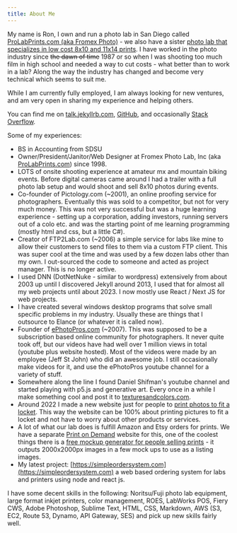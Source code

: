 ```yaml
---
title: About Me
---
```


My name is Ron, I own and run a photo lab in San Diego called [ProLabPrints.com (aka Fromex Photo)](https://prolabprints.com) - we also have a sister [photo lab that specializes in low cost 8x10 and 11x14 prints](https://qprints.com). I have worked in the photo industry since <del>the dawn of time</del> 1987 or so when I was shooting too much film in high school and needed a way to cut costs - what better than to work in a lab? Along the way the industry has changed and become very technical which seems to suit me.

While I am currently fully employed, I am always looking for new ventures, and am very open in sharing my experience and helping others.

You can find me on [talk.jekyllrb.com](https://talk.jekyllrb.com/users/rdyar/activity), [GitHub](https://github.com/rdyar), and occasionally [Stack Overflow](https://stackoverflow.com/users/2020118/ron).

Some of my experiences:

- BS in Accounting from SDSU
- Owner/President/Janitor/Web Designer at Fromex Photo Lab, Inc (aka [ProLabPrints.com](http://prolabprints.com)) since 1998.
- LOTS of onsite shooting experience at amateur mx and mountain biking events. Before digital cameras came around I had a trailer with a full photo lab setup and would shoot and sell 8x10 photos during events.
- Co-founder of Pictology.com (~2001), an online proofing service for photographers. Eventually this was sold to a competitor, but not for very much money. This was not very successful but was a huge learning experience - setting up a corporation, adding investors, running servers out of a colo etc. and was the starting point of me learning programming (mostly html and css, but a little C#).
- Creator of FTP2Lab.com (~2006) a simple service for labs like mine to allow their customers to send files to them via a custom FTP client. This was super cool at the time and was used by a few dozen labs other than my own. I out-sourced the code to someone and acted as project manager. This is no longer active.
- I used DNN (DotNetNuke - similar to wordpress) extensively from about 2003 up until I discovered Jekyll around 2013, I used that for almost all my web projects until about 2023. I now mostly use React / Next JS for web projects.
- I have created several windows desktop programs that solve small specific problems in my industry. Usually these are things that I outsource to Elance (or whatever it is called now).
- Founder of [ePhotoPros.com](https://ephotopros.com) (~2007). This was supposed to be a subscription based online community for photographers. It never quite took off, but our videos have had well over 1 million views in total (youtube plus website hosted). Most of the videos were made by an employee (Jeff St John) who did an awesome job. I still occasionally make videos for it, and use the ePhotoPros youtube channel for a variety of stuff.
- Somewhere along the line I found Daniel Shifman's youtube channel and started playing with p5.js and generative art. Every once in a while I make something cool and post it to [texturesandcolors.com](https://textureandcolors.com).
- Around 2022 I made a new website just for people to [print photos to fit a locket](https://locketprints.com). This way the website can be 100% about printing pictures to fit a locket and not have to worry about other products or services.
- A lot of what our lab does is fulfill Amazon and Etsy orders for prints. We have a separate [Print on Demand](https://printondemand.qprints.com) website for this, one of the coolest things there is a [free mockup generator for people selling prints](https://printondemand.qprints.com/tools/mockup-generator) - it outputs 2000x2000px images in a few mock ups to use as a listing images.
- My latest project: [https://simpleordersystem.com](https://simpleordersystem.com) a web based ordering system for labs and printers using node and react js.

I have some decent skills in the following: Noritsu/Fuji photo lab equipment, large format inkjet printers, color management, ROES, LabWorks POS, Fiery CWS, Adobe Photoshop, Sublime Text, HTML, CSS, Markdown, AWS (S3, EC2, Route 53, Dynamo, API Gateway, SES) and pick up new skills fairly well.
